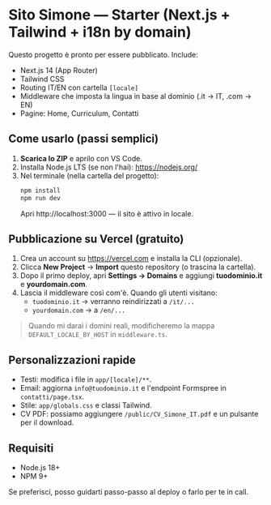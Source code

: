 # Sito Simone — Starter (Next.js + Tailwind + i18n by domain)

Questo progetto è pronto per essere pubblicato. Include:
- Next.js 14 (App Router)
- Tailwind CSS
- Routing IT/EN con cartella `[locale]`
- Middleware che imposta la lingua in base al dominio (.it → IT, .com → EN)
- Pagine: Home, Curriculum, Contatti

## Come usarlo (passi semplici)

1. **Scarica lo ZIP** e aprilo con VS Code.
2. Installa Node.js LTS (se non l'hai): https://nodejs.org/
3. Nel terminale (nella cartella del progetto):
   ```bash
   npm install
   npm run dev
   ```
   Apri http://localhost:3000 — il sito è attivo in locale.

## Pubblicazione su Vercel (gratuito)
1. Crea un account su https://vercel.com e installa la CLI (opzionale).
2. Clicca **New Project** → **Import** questo repository (o trascina la cartella).
3. Dopo il primo deploy, apri **Settings → Domains** e aggiungi **tuodominio.it** e **yourdomain.com**.
4. Lascia il middleware così com'è. Quando gli utenti visitano:
   - `tuodominio.it` → verranno reindirizzati a `/it/...`
   - `yourdomain.com` → a `/en/...`

> Quando mi darai i domini reali, modificheremo la mappa `DEFAULT_LOCALE_BY_HOST` in `middleware.ts`.

## Personalizzazioni rapide
- Testi: modifica i file in `app/[locale]/**`.
- Email: aggiorna `info@tuodominio.it` e l'endpoint Formspree in `contatti/page.tsx`.
- Stile: `app/globals.css` e classi Tailwind.
- CV PDF: possiamo aggiungere `/public/CV_Simone_IT.pdf` e un pulsante per il download.

## Requisiti
- Node.js 18+
- NPM 9+

Se preferisci, posso guidarti passo-passo al deploy o farlo per te in call.

